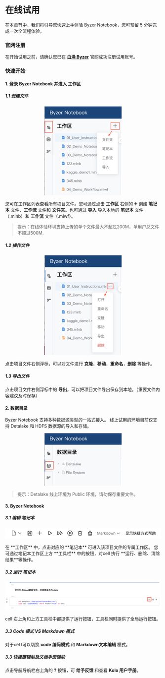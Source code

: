 # 在线试用

在本章节中，我们将引导您快速上手体验 Byzer Notebook，您可预留 5 分钟完成一次全流程体验。



### 官网注册 

在开始试用之前，请确认您已在 [**白泽 Byzer**](http://www.byzer.org) 官网成功注册试用账号。



### 快速开始 

#### 1. 登录 Byzer Notebook 并进入 工作区

##### 1.1 创建文件

<p align="center">
    <img src="https://raw.githubusercontent.com/byzer-org/byzer-doc/main/byzer-notebook/zh-cn/introduction/images/Workspace_create.png" alt="name"  width="250"/>
</p>

您可在工作区列表查看所有项目文件。您可通过点击 **工作区** 右侧的 ➕  创建 **笔记本** 文件、**工作流** 文件和 **文件夹**。也可通过 **导入** 导入本地的 **笔记本** 文件（.mlnb）和 **工作流** 文件（.mlwf）。

> 提示：在线体验环境支持上传的单个文件最大不超过200M，单用户总文件不超过500M.

##### 1.2 操作文件

<p align="center">
    <img src="https://raw.githubusercontent.com/byzer-org/byzer-doc/main/byzer-notebook/zh-cn/introduction/images/Workspace_edit.png" alt="drawing"  width="250"/>
</p>

点击项目文件右侧浮标，可以对文件进行 **克隆**，**移动**，**重命名**，**删除** 等操作。

##### 1.3 导出文件

点击项目文件右侧浮标中的 **导出**，可以把项目文件导出保存到本地。（重要文件内容建议及时保存）



#### 2. 数据目录

Byzer Notebook 支持多种数据源类型的一站式接入。
线上试用的环境目前仅支持 Detalake 和 HDFS 数据源的导入和存储。

<p align="center">
    <img src="https://raw.githubusercontent.com/byzer-org/byzer-doc/main/byzer-notebook/zh-cn/introduction/images/catalog.png" alt="drawing"  width="250"/>
</p>

> 提示：Detalake 线上环境为 Public 环境，请勿保存重要文件。

#### 3. Byzer Notebook 

##### 3.1 编辑 笔记本

<p align="center">
    <img src="https://raw.githubusercontent.com/byzer-org/byzer-doc/main/byzer-notebook/zh-cn/introduction/images/toolbar.png" alt="drawing"  width="800"/>
</p>
在 **工作区** 中，点击对应的 **笔记本** 可进入该项目文件的专属工作区。
您可通过笔记本工作区上方 **工具栏** 中的按钮，对cell 执行 **运行、删除、清除结果**等操作。

##### 3.2 运行 笔记本

<p align="center">
    <img src="https://raw.githubusercontent.com/byzer-org/byzer-doc/main/byzer-notebook/zh-cn/introduction/images/run_button.png" alt="drawing"  width="800"/>
</p>

cell 右上角和上方工具栏中都提供了运行按钮，工具栏同时提供了全局运行按钮。

##### 3.3 Code 模式 VS Markdown 模式

对于cel l可以切换 **code 编码模式** 和 **Markdown文本编辑** 模式。

##### 3.3 快捷键辅助及文档手册辅助

点击导航导航栏右上角的 **?** 按钮，可 **给予反馈** 和查看 **Kolo 用户手册**。
